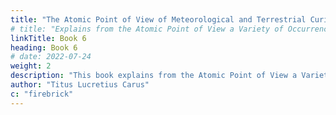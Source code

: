 ```yaml
---
title: "The Atomic Point of View of Meteorological and Terrestrial Curiosities"
# title: "Explains from the Atomic Point of View a Variety of Occurrences, Partly Meteorological Phenomena, Partly Terrestrial Curiosities"
linkTitle: Book 6
heading: Book 6
# date: 2022-07-24
weight: 2
description: "This book explains from the Atomic Point of View a Variety of Occurrences, Partly Meteorological Phenomena, Partly Terrestrial Curiosities"
author: "Titus Lucretius Carus"
c: "firebrick"
---
```

